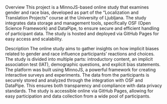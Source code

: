 Overview
This project is a MinnoJS-based online study that examines gender and race bias, developed as part of the “Localization and Translation Projects” course at the University of Ljubljana. The study integrates data storage and management tools, specifically OSF (Open Science Framework) and DataPipe, to ensure secure and efficient handling of participant data. The study is hosted and deployed via GitHub Pages for easy access and scalability.

Description
The online study aims to gather insights on how implicit biases related to gender and race influence participants’ reactions and choices. The study is divided into multiple parts: introductory content, an implicit association test (IAT), demographic questions, and explicit bias statements. The platform was built using MinnoJS, a powerful framework for creating interactive surveys and experiments. The data from the participants is securely stored and analyzed through the integration with OSF and DataPipe. This ensures both transparency and compliance with data privacy standards. The study is accessible online via GitHub Pages, allowing for easy participation and data collection from a wide pool of participants.
